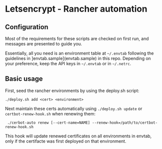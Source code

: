 # Letsencrypt - Rancher automation

## Configuration

Most of the requirements for these scripts are checked on first run, and messages are presented to guide you.

Essentially, all you need is an environment table at `~/.envtab` following the guidelines in ]envtab.sample](envtab.sample) in this repo. Depending on your preference, keep the API keys in `~/.envtab` or in `~/.netrc`.

## Basic usage

First, seed the rancher environments by using the deploy.sh script:

    ./deploy.sh add <cert> <environment>

Next maintain these certs automatically using `./deploy.sh update` or `certbot-renew-hook.sh` when renewing them:

     ./cerbot-auto renew [--cert-name=NAME] --renew-hook=/path/to/certbot-renew-hook.sh

This hook will update renewed certificates on all environments in envtab, only if the certifacte was first deployed on that environment.